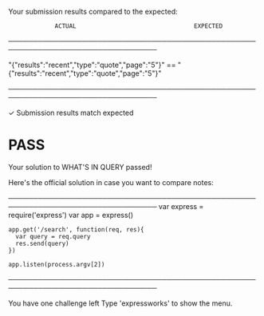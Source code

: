 Your submission results compared to the expected:

                 ACTUAL                                 EXPECTED
────────────────────────────────────────────────────────────────────────────────

   "{\"results\":\"recent\",\"type\":\"quote\",\"page\":\"5\"}" ==    "{\"results\":\"recent\",\"type\":\"quote\",\"page\":\"5\"}"

────────────────────────────────────────────────────────────────────────────────

✓ Submission results match expected

# PASS

Your solution to WHAT'S IN QUERY passed!

Here's the official solution in case you want to compare notes:

────────────────────────────────────────────────────────────────────────────────
    var express = require('express')
    var app = express()

    app.get('/search', function(req, res){
      var query = req.query
      res.send(query)
    })

    app.listen(process.argv[2])

────────────────────────────────────────────────────────────────────────────────

You have one challenge left
Type 'expressworks' to show the menu.

